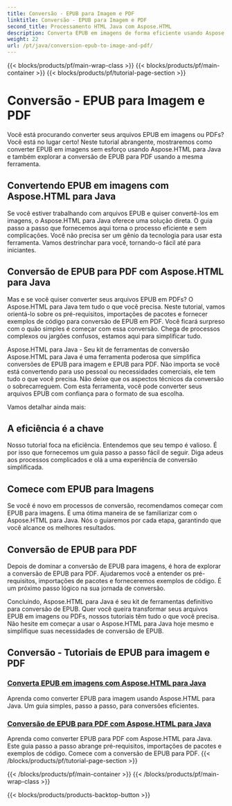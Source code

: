 ```yaml
---
title: Conversão - EPUB para Imagem e PDF
linktitle: Conversão - EPUB para Imagem e PDF
second_title: Processamento HTML Java com Aspose.HTML
description: Converta EPUB em imagens de forma eficiente usando Aspose.HTML para Java. Este guia passo a passo simplifica o processo. Aprenda a conversão de EPUB para PDF também.
weight: 22
url: /pt/java/conversion-epub-to-image-and-pdf/
---
```


{{< blocks/products/pf/main-wrap-class >}}
{{< blocks/products/pf/main-container >}}
{{< blocks/products/pf/tutorial-page-section >}}

# Conversão - EPUB para Imagem e PDF

Você está procurando converter seus arquivos EPUB em imagens ou PDFs? Você está no lugar certo! Neste tutorial abrangente, mostraremos como converter EPUB em imagens sem esforço usando Aspose.HTML para Java e também explorar a conversão de EPUB para PDF usando a mesma ferramenta. 

## Convertendo EPUB em imagens com Aspose.HTML para Java
Se você estiver trabalhando com arquivos EPUB e quiser convertê-los em imagens, o Aspose.HTML para Java oferece uma solução direta. O guia passo a passo que fornecemos aqui torna o processo eficiente e sem complicações. Você não precisa ser um gênio da tecnologia para usar esta ferramenta. Vamos destrinchar para você, tornando-o fácil até para iniciantes.

## Conversão de EPUB para PDF com Aspose.HTML para Java
Mas e se você quiser converter seus arquivos EPUB em PDFs? O Aspose.HTML para Java tem tudo o que você precisa. Neste tutorial, vamos orientá-lo sobre os pré-requisitos, importações de pacotes e fornecer exemplos de código para conversão de EPUB em PDF. Você ficará surpreso com o quão simples é começar com essa conversão. Chega de processos complexos ou jargões confusos, estamos aqui para simplificar tudo.

Aspose.HTML para Java - Seu kit de ferramentas de conversão
Aspose.HTML para Java é uma ferramenta poderosa que simplifica conversões de EPUB para imagem e EPUB para PDF. Não importa se você está convertendo para uso pessoal ou necessidades comerciais, ele tem tudo o que você precisa. Não deixe que os aspectos técnicos da conversão o sobrecarreguem. Com esta ferramenta, você pode converter seus arquivos EPUB com confiança para o formato de sua escolha. 

Vamos detalhar ainda mais:

## A eficiência é a chave
Nosso tutorial foca na eficiência. Entendemos que seu tempo é valioso. É por isso que fornecemos um guia passo a passo fácil de seguir. Diga adeus aos processos complicados e olá a uma experiência de conversão simplificada.

## Comece com EPUB para Imagens
Se você é novo em processos de conversão, recomendamos começar com EPUB para imagens. É uma ótima maneira de se familiarizar com o Aspose.HTML para Java. Nós o guiaremos por cada etapa, garantindo que você alcance os melhores resultados.

## Conversão de EPUB para PDF
Depois de dominar a conversão de EPUB para imagens, é hora de explorar a conversão de EPUB para PDF. Ajudaremos você a entender os pré-requisitos, importações de pacotes e forneceremos exemplos de código. É um próximo passo lógico na sua jornada de conversão.

Concluindo, Aspose.HTML para Java é seu kit de ferramentas definitivo para conversão de EPUB. Quer você queira transformar seus arquivos EPUB em imagens ou PDFs, nossos tutoriais têm tudo o que você precisa. Não hesite em começar a usar o Aspose.HTML para Java hoje mesmo e simplifique suas necessidades de conversão de EPUB.
## Conversão - Tutoriais de EPUB para imagem e PDF
### [Converta EPUB em imagens com Aspose.HTML para Java](./convert-epub-to-image/)
Aprenda como converter EPUB para imagem usando Aspose.HTML para Java. Um guia simples, passo a passo, para conversões eficientes.
### [Conversão de EPUB para PDF com Aspose.HTML para Java](./convert-epub-to-pdf/)
Aprenda como converter EPUB para PDF com Aspose.HTML para Java. Este guia passo a passo abrange pré-requisitos, importações de pacotes e exemplos de código. Comece com a conversão de EPUB para PDF.
{{< /blocks/products/pf/tutorial-page-section >}}

{{< /blocks/products/pf/main-container >}}
{{< /blocks/products/pf/main-wrap-class >}}

{{< blocks/products/products-backtop-button >}}
